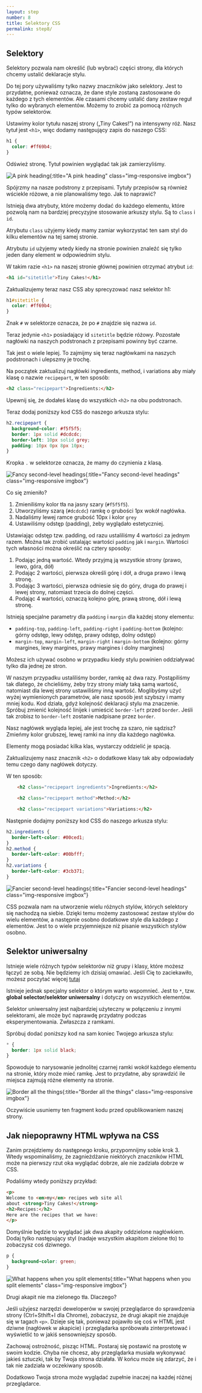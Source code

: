 ```yaml
---
layout: step
number: 8
title: Selektory CSS
permalink: step8/
---
```


## Selektory

Selektory pozwala nam określić (lub wybrać) części strony, dla których chcemy ustalić deklaracje stylu.

Do tej pory używaliśmy tylko nazwy znaczników jako selektory.
Jest to przydatne, ponieważ oznacza, że dane style zostaną zastosowane do każdego z tych elementów. Ale czasami chcemy ustalić dany zestaw reguł tylko do wybranych elementów. Możemy to zrobić za pomocą różnych typów selektorów.

Ustawimy kolor tytułu naszej strony („Tiny Cakes!”) na intensywny róż.
Nasz tytuł jest `<h1>`, więc dodamy następujący zapis do naszego CSS:

```css
h1 {
  color: #ff69b4;
}
```

Odśwież stronę. Tytuł powinien wyglądać tak jak zamierzyliśmy.

![A pink heading](../assets/css-home-title-color.png){:title="A pink heading" class="img-responsive imgbox"}

Spójrzmy na nasze podstrony z przepisami. Tytuły przepisów są również wściekle różowe, a nie planowaliśmy tego. Jak to naprawić?

Istnieją dwa atrybuty, które możemy dodać do każdego elementu, które pozwolą nam na bardziej precyzyjne stosowanie arkuszy stylu. Są to `class` i `id`.

Atrybutu `class` użyjemy kiedy mamy zamiar wykorzystać ten sam styl do kilku elementów na tej samej stronie.  

Atrybutu `id` użyjemy wtedy kiedy na stronie powinien znaleźć się tylko jeden dany element w odpowiednim stylu.

W takim razie `<h1>` na naszej stronie głównej powinien otrzymać atrybut `id`:

```html
<h1 id="sitetitle">Tiny Cakes!</h1>
```
Zaktualizujemy teraz nasz CSS aby sprecyzować nasz selektor h1:

```css
h1#sitetitle {
  color: #ff69b4;
}
```

Znak `#` w selektorze oznacza, że po `#` znajdzie się nazwa `id`.

Teraz jedynie `<h1>` posiadający id  `sitetitle` będzie różowy.  Pozostałe nagłówki na naszych podstronach z przepisami powinny być czarne.

Tak jest o wiele lepiej. To zajmijmy się teraz nagłówkami na naszych podstronach i ulepszmy je trochę.

Na początek zaktualizuj nagłówki ingredients, method, i variations aby miały klasę o nazwie `recipepart`, w ten sposób:

```html
<h2 class="recipepart">Ingredients:</h2>
```

Upewnij się, że dodałeś klasę do wszystkich `<h2>` na obu podstronach.

Teraz dodaj poniższy kod CSS do naszego arkusza stylu:

```css
h2.recipepart {
  background-color: #f5f5f5;
  border: 1px solid #dcdcdc;
  border-left: 10px solid grey;
  padding: 10px 0px 8px 10px;
}
```

Kropka `.` w selektorze oznacza, że mamy do czynienia z klasą.

![Fancy second-level headings](../assets/css-fancy-subheadings.png){:title="Fancy second-level headings" class="img-responsive imgbox"}

Co się zmieniło?

1. Zmieniliśmy kolor tła na jasny szary (`#f5f5f5`).
2. Utworzyliśmy szarą (`#dcdcdc`) ramkę o grubości 1px wokół nagłówka.
3. Nadaliśmy lewej ramce grubość 10px i kolor `grey`
4. Ustawiliśmy odstęp (padding), żeby wyglądało estetyczniej.

Ustawiając odstęp tzw. padding, od razu ustaliliśmy 4 wartości za jednym razem. Można tak zrobić ustalając wartości `padding` jak i `margin`. Wartości tych własności można określić na cztery sposoby:

1. Podając jedną wartość. Wtedy przyjmą ją wszystkie strony (prawo, lewo, góra, dół)  
2. Podając 2 wartości, pierwsza określi górę i dół, a druga prawo i lewą stronę.  
3. Podając 3 wartości, pierwsza odniesie się do góry, druga do prawej i lewej strony, natomiast trzecia do dolnej części.  
4. Podając 4 wartości, oznaczą kolejno górę, prawą stronę, dół i lewą stronę.

Istnieją specjalne parametry dla `padding` i `margin` dla każdej stony elementu:

 * `padding-top`, `padding-left`, `padding-right` i `padding-bottom` (kolejno: górny odstęp, lewy odstęp,  prawy odstęp, dolny odstęp) 
 * `margin-top`, `margin-left`, `margin-right` i `margin-bottom` (kolejno: górny margines, lewy margines, prawy margines i dolny margines)

Możesz ich używać osobno w przypadku kiedy stylu  powinien oddziaływać tylko dla jednej ze stron.

W naszym przypadku ustaliliśmy border, ramkę aż dwa razy. Postąpiliśmy tak dlatego, że chcieliśmy, żeby trzy strony miały taką samą wartość, natomiast dla lewej strony ustawiliśmy inną wartość. Moglibyśmy użyć wyżej wymienionych parametrów, ale nasz sposób jest szybszy i mamy mniej kodu. Kod działa, gdyż kolejność deklaracji stylu ma znaczenie. Spróbuj zmienić kolejność linijek i umieścić `border-left` przed  `border`. Jeśli tak zrobisz to `border-left` zostanie nadpisane przez `border`.

Nasz nagłówek wygląda lepiej, ale jest trochę za szaro, nie sądzisz? Zmieńmy kolor grubszej, lewej ramki na inny dla każdego nagłówka.

Elementy mogą posiadać kilka klas, wystarczy oddzielić je spacją.

Zaktualizujemy nasz znacznik `<h2>` o dodatkowe klasy tak aby odpowiadały temu czego dany nagłówek dotyczy.

W ten sposób:

```html
    <h2 class="recipepart ingredients">Ingredients:</h2>

    <h2 class="recipepart method">Method:</h2>

    <h2 class="recipepart variations">Variations:</h2>
```

Następnie dodajmy poniższy kod CSS do naszego arkusza stylu:

```css
h2.ingredients {
  border-left-color: #00ced1;
}
h2.method {
  border-left-color: #00bfff;
}
h2.variations {
  border-left-color: #3cb371;
}
```

![Fancier second-level headings](../assets/css-fancier-subheadings.png){:title="Fancier second-level headings" class="img-responsive imgbox"}

CSS pozwala nam na utworzenie wielu różnych stylów, których selektory się nachodzą na siebie. Dzięki temu możemy zastosować zestaw stylów do wielu elementów, a następnie osobno dodatkowe style dla każdego z elementów. Jest to o wiele przyjemniejsze niż pisanie wszystkich stylów osobno.

## Selektor uniwersalny

Istnieje wiele różnych typów selektorów niż grupy i klasy, które możesz łączyć ze sobą. Nie będziemy ich dzisiaj omawiać. Jeśli Cię to zaciekawiło, możesz poczytać więcej [tutaj](https://developer.mozilla.org/en-US/docs/Learn/CSS/Introduction_to_CSS/Combinators_and_multiple_selectors)

Istnieje jednak specjalny selektor o którym warto wspomnieć. Jest to `*`, tzw. **global selector/selektor uniwersalny** i dotyczy on wszystkich elementów.

 Selektor uniwersalny jest najbardziej użyteczny w połączeniu z innymi selektorami, ale może być naprawdę przydatny podczas eksperymentowania. Zwłaszcza z ramkami.

Spróbuj dodać poniższy kod na sam koniec Twojego arkusza stylu:

```css
* {
  border: 1px solid black;
}
```

Spowoduje to narysowanie jednolitej czarnej ramki wokół każdego elementu na stronie, który może mieć ramkę. Jest to przydatne, aby sprawdzić ile miejsca zajmują różne elementy na stronie. 

![Border all the things](../assets/css-border-all-the-things.png){:title="Border all the things" class="img-responsive imgbox"}

Oczywiście usuniemy ten fragment kodu przed opublikowaniem naszej strony.

## Jak niepoprawny HTML wpływa na CSS

Zanim przejdziemy do następnego kroku, przypomnijmy sobie krok 3. Wtedy wspominaliśmy, że zagnieżdżanie niektórych znaczników HTML może na pierwszy rzut oka wyglądać dobrze, ale nie zadziała dobrze w CSS.

Podaliśmy wtedy poniższy przykład:

```html
<p>
Welcome to <em>my</em> recipes web site all
about <strong>Tiny Cakes!</strong>
<h2>Recipes:</h2>
Here are the recipes that we have:
</p>
```
Domyślnie będzie to wyglądać jak dwa akapity oddzielone nagłówkiem. Dodaj tylko następujący styl (nadaje wszystkim akapitom zielone tło) to zobaczysz coś dziwnego.

```css
p {
  background-color: green;
}
```

![What happens when you split elements](../assets/css-when-you-split-elements.png){:title="What happens when you split elements" class="img-responsive imgbox"}

Drugi akapit nie ma zielonego tła. Dlaczego?

Jeśli użyjesz narzędzi deweloperów w swojej przeglądarce do sprawdzenia strony (Ctrl+Sthift+I dla Chrome), zobaczysz, że drugi akapit nie znajduje się w tagach `<p>`.
Dzieje się tak, ponieważ pojawiło się coś w HTML jest dziwne (nagłówek w akapicie) i przeglądarka spróbowała zinterpretować i wyświetlić to w jakiś sensowniejszy sposób.

Zachowaj ostrożność, pisząc HTML. Postaraj się postawić na prostotę w swoim kodzie. Chyba nie chcesz, aby przeglądarka musiała wykonywać jakieś sztuczki, tak by Twoja strona działała. W końcu może się zdarzyć, że i tak nie zadziała w oczekiwany sposób.

Dodatkowo Twoja strona może wyglądać zupełnie inaczej na każdej różnej przeglądarce.

